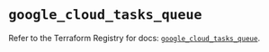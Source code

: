 # `google_cloud_tasks_queue`

Refer to the Terraform Registry for docs: [`google_cloud_tasks_queue`](https://registry.terraform.io/providers/hashicorp/google/6.3.0/docs/resources/cloud_tasks_queue).
